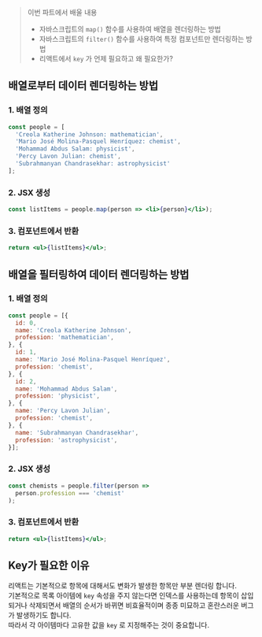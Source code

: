 > 이번 파트에서 배울 내용
> - 자바스크립트의 `map()` 함수를 사용하여 배열을 렌더링하는 방법  
> - 자바스크립트의 `filter()` 함수를 사용하여 특정 컴포넌트만 렌더링하는 방법  
> - 리액트에서 `key` 가 언제 필요하고 왜 필요한가?  


## 배열로부터 데이터 렌더링하는 방법  
### 1. 배열 정의
```js
const people = [
  'Creola Katherine Johnson: mathematician',
  'Mario José Molina-Pasquel Henríquez: chemist',
  'Mohammad Abdus Salam: physicist',
  'Percy Lavon Julian: chemist',
  'Subrahmanyan Chandrasekhar: astrophysicist'
];
```

### 2. JSX 생성
```jsx
const listItems = people.map(person => <li>{person}</li>);
```

### 3. 컴포넌트에서 반환
```jsx
return <ul>{listItems}</ul>;
```

## 배열을 필터링하여 데이터 렌더링하는 방법
### 1. 배열 정의
```js
const people = [{
  id: 0,
  name: 'Creola Katherine Johnson',
  profession: 'mathematician',
}, {
  id: 1,
  name: 'Mario José Molina-Pasquel Henríquez',
  profession: 'chemist',
}, {
  id: 2,
  name: 'Mohammad Abdus Salam',
  profession: 'physicist',
}, {
  name: 'Percy Lavon Julian',
  profession: 'chemist',  
}, {
  name: 'Subrahmanyan Chandrasekhar',
  profession: 'astrophysicist',
}];
```

### 2. JSX 생성
```jsx
const chemists = people.filter(person =>
  person.profession === 'chemist'
);
```

### 3. 컴포넌트에서 반환
```jsx
return <ul>{listItems}</ul>;
```

## Key가 필요한 이유
리액트는 기본적으로 항목에 대해서도 변화가 발생한 항목만 부분 렌더링 합니다.  
기본적으로 목록 아이템에 `key` 속성을 주지 않는다면 인덱스를 사용하는데 항목이 삽입되거나 삭제되면서 배열의 순서가 바뀌면 비효율적이며 종종 미묘하고 혼란스러운 버그가 발생하기도 합니다.  
따라서 각 아이템마다 고유한 값을 `key` 로 지정해주는 것이 중요합니다.  
